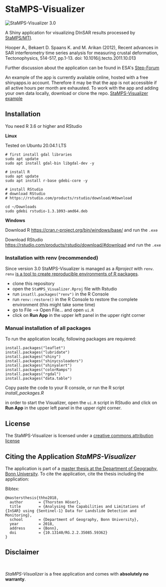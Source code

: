 # StaMPS-Visualizer

![](https://github.com/thho/StaMPS_Visualizer/blob/master/preview30_map.png "StaMPS-Visualizer 3.0")

A Shiny application for visualizing DInSAR results processed by [StaMPS/MTI](https://homepages.see.leeds.ac.uk/~earahoo/stamps/).

Hooper A., Bekaert D. Spaans K. and M. Arikan (2012), Recent advances in SAR interferometry time series analysis for measuring crustal deformation, Tectonophysics, 514-517, pp.1-13. doi: 10.1016/j.tecto.2011.10.013

Further discussion about the application can be found in ESA's [Step-Forum](https://forum.step.esa.int/t/stamps-visualizer-snap-stamps-workflow/9613?u=thho)

An example of the app is currently available online, hosted with a free shinyapps.io account. Therefore it may be that the app is not accessible if all active hours per month are exhausted. To work with the app and adding your own data locally, download or clone the repo. [StaMPS-Visualizer example](https://thho.shinyapps.io/StaMPS_Visualizer/)

## Installation

You need R 3.6 or higher and RStudio

**Linux**

Tested on Ubuntu 20.04.1 LTS

```
# first install gdal libraries
sudo apt update
sudo apt install gdal-bin libgdal-dev -y

# install R
sudo apt update
sudo apt install r-base gdebi-core -y

# install RStudio
# download RStudio
# https://rstudio.com/products/rstudio/download/#download

cd ~/Downloads
sudo gdebi rstudio-1.3.1093-amd64.deb
```

**Windows**

Download R https://cran.r-project.org/bin/windows/base/ and run the ```.exe```

Download RStudio https://rstudio.com/products/rstudio/download/#download and run the ```.exe```

### Installation with renv (recommended)

Since version 3.0 StaMPS-Visualizer is managed as a *Rproject* with ```renv```. ```renv``` [is a tool to create reproducible environments of R packages](https://rstudio.github.io/renv/index.html).

* clone this repository 
* open the ```StaMPS_Visualizer.Rproj``` file with Rstudio
* run ```insatll.packages("renv")``` in the R Console
* run ```renv::restore()``` in the R Console to restore the complete environment (this might take some time)
* go to File --> Open File... and open ```ui.R```
* click on **Run App** in the upper left panel in the upper right corner

### Manual installation of all packages

To run the application locally, following packages are requiered:

```{r install-packages eval=FALSE}
install.packages("leaflet")
install.packages("lubridate")
install.packages("shiny")
install.packages("shinycssloaders")
install.packages("shinyalert")
install.packages("colorRamps")
install.packages("rgdal")
install.packages("data.table")
```

Copy paste the code to your R console, or run the R script *install_packages.R*

in order to start the Visualizer, open the ```ui.R``` script in RStudio and click on **Run App** in the upper left panel in the upper right corner.

## License

The StaMPS-Visualizer is licensed under a [creative commons attribution license](https://github.com/thho/StaMPS_Visualizer/blob/master/LICENSE.md)

## Citing the Application *StaMPS-Visualizer*

The application is part of a [master thesis at the Department of Geography, Bonn University](https://doi.org/10.13140/RG.2.2.35085.59362). To cite the application, cite the thesis including the application:

Bibtex:

```{css eval=FALSE}
@mastersthesis{thho2018,
  author       = {Thorsten Höser}, 
  title        = {Analysing the Capabilities and Limitations of {InSAR} using {Sentinel-1} Data for Landslide Detection and Monitoring},
  school       = {Department of Geography, Bonn University},
  year         = 2018,
  address      = {Bonn},
  doi          = {10.13140/RG.2.2.35085.59362}
}
```

## Disclaimer

<br/>

*StaMPS-Visualizer* is a free application and comes with **absolutely no warranty**.

<br/>
